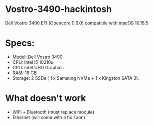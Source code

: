 # Vostro-3490-hackintosh
Dell Vostro 3490 EFI (Opencore 0.6.0) compatible with macOS 10.15.5

# Specs:

- Model: Dell Vostro 3490
- CPU: Intel i5 10210u
- GPU: Intel UHD Graphics
- RAM: 16 GB
- Storage: 2 SSDs ( 1 x Samsung NVMe + 1 x Kingston SATA 3).

# What doesn't work

- WiFi + Bluetooth (must replace module)
- Ethernet (will come with a fix soon)
